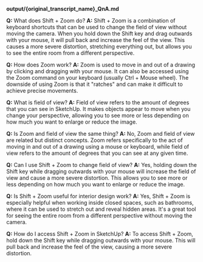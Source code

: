 **output/{original_transcript_name}_QnA.md**

**Q:** What does Shift + Zoom do?
**A:** Shift + Zoom is a combination of keyboard shortcuts that can be used to change the field of view without moving the camera. When you hold down the Shift key and drag outwards with your mouse, it will pull back and increase the feel of the view. This causes a more severe distortion, stretching everything out, but allows you to see the entire room from a different perspective.

**Q:** How does Zoom work?
**A:** Zoom is used to move in and out of a drawing by clicking and dragging with your mouse. It can also be accessed using the Zoom command on your keyboard (usually Ctrl + Mouse wheel). The downside of using Zoom is that it "ratches" and can make it difficult to achieve precise movements.

**Q:** What is field of view?
**A:** Field of view refers to the amount of degrees that you can see in SketchUp. It makes objects appear to move when you change your perspective, allowing you to see more or less depending on how much you want to enlarge or reduce the image.

**Q:** Is Zoom and field of view the same thing?
**A:** No, Zoom and field of view are related but distinct concepts. Zoom refers specifically to the act of moving in and out of a drawing using a mouse or keyboard, while field of view refers to the amount of degrees that you can see at any given time.

**Q:** Can I use Shift + Zoom to change field of view?
**A:** Yes, holding down the Shift key while dragging outwards with your mouse will increase the field of view and cause a more severe distortion. This allows you to see more or less depending on how much you want to enlarge or reduce the image.

**Q:** Is Shift + Zoom useful for interior design work?
**A:** Yes, Shift + Zoom is especially helpful when working inside closed spaces, such as bathrooms, where it can be used to stretch out and reveal hidden areas. It's a great tool for seeing the entire room from a different perspective without moving the camera.

**Q:** How do I access Shift + Zoom in SketchUp?
**A:** To access Shift + Zoom, hold down the Shift key while dragging outwards with your mouse. This will pull back and increase the feel of the view, causing a more severe distortion.
